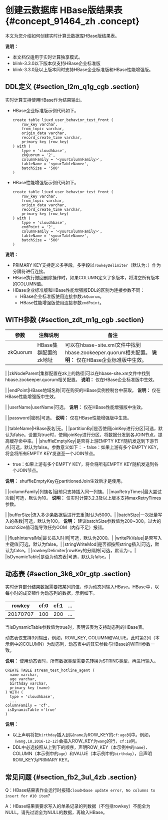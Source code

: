 # 创建云数据库 HBase版结果表 {#concept_91464_zh .concept}

本文为您介绍如何创建实时计算云数据库HBase版结果表。

**说明：** 

-   本文档仅适用于实时计算独享模式。
-   blink-3.3.0以下版本仅支持HBase企业标准版
-   blink-3.3.0及以上版本同时支持HBase企业标准版和HBase性能增强版。

## DDL定义 {#section_l2m_q1g_cgb .section}

实时计算支持使用HBase作为结果输出。

-   HBase企业标准版示例代码如下。

    ``` {#codeblock_o4f_k36_qwn .language-java}
    create table liuxd_user_behavior_test_front (
        row_key varchar,
        from_topic varchar,
        origin_data varchar,
        record_create_time varchar,
        primary key (row_key)
    ) with (
        type = 'cloudhbase',
        zkQuorum = '2',  
        columnFamily = '<yourColumnFamily>',
        tableName = '<yourTableName>',
        batchSize = '500'
    )
    ```

-   HBase性能增强版示例代码如下。

    ``` {#codeblock_3rr_vre_6eu .language-java}
    create table liuxd_user_behavior_test_front (
        row_key varchar,
        from_topic varchar,
        origin_data varchar,
        record_create_time varchar,
        primary key (row_key)
    ) with (
        type = 'cloudhbase',
        endPoint = '2',  
        columnFamily = '<yourColumnFamily>',
        tableName = '<yourTableName>',
        batchSize = '500'
    )
    ```


**说明：** 

-   PRIMARY KEY支持定义多字段。多字段以`rowkeyDelimiter`（默认为`:`）作为分隔符进行连接。
-   HBase执行撤回删除操作时，如果COLUMN定义了多版本，将清空所有版本的COLUMN值。
-   HBase企业标准版和HBase性能增强版DDL的区别为连接参数不同：
    -   HBase企业标准版使用连接参数`zkQuorum`。
    -   HBase性能增强版使用连接参数`endPoint`。

## WITH参数 {#section_zdt_m1g_cgb .section}

|参数|注释说明|备注|
|--|----|--|
|zkQuorum|HBase集群配置的zk地址|可以在hbase-site.xml文件中找到hbase.zookeeper.quorum相关配置。 **说明：** 仅在HBase企业标准版中生效。

 |
|zkNodeParent|集群配置在zk上的路径|可以在hbase-site.xm文件中找到hbase.zookeeper.quorum相关配置。 **说明：** 仅在HBase企业标准版中生效。

 |
|endPoint|HBase地域名称|可在购买的HBase实例控制台中获取。 **说明：** 仅在HBase性能增强版中生效。

 |
|userName|userName|可选。 **说明：** 仅在HBase性能增强版中生效。

 |
|password|密码|可选。 **说明：** 仅在HBase性能增强版中生效。

 |
|tableName|HBase表名|无。|
|partitionBy|是否使用joinKey进行分区|可选，默认为false。设置为true时，使用joinKey进行分区，将数据分发到各JOIN节点，提高缓存命中率。|
|shuffleEmptyKey|是否将上游EMPTY KEY随机发送到下游节点|可选，默认为false。参数意义如下： -   false：如果上游有多个EMPTY KEY，将会将所有EMPTY KEY发送至一个JOIN节点。
-   true：如果上游有多个EMPTY KEY，将会将所有EMPTY KEY随机发送到各个JOIN节点。

 **说明：** shuffleEmptyKey在partitionedJoin生效后才是使用。

 |
|columnFamily|列族名|目前只支持插入同一列族。|
|maxRetryTimes|最大尝试次数|可选，默认为10。 **说明：** 仅实时计算3.2.3及以上版本支持maxRetryTimes参数。

 |
|bufferSize|流入多少条数据后进行去重|默认为5000。|
|batchSize|一次批量写入的条数|可选，默认为100。 **说明：** 建议batchSize参数值为200~300。过大的batchSize值可能导致任务OOM（内存不足）报错。

 |
|flushIntervalMs|最长插入时间|可选，默认为2000。|
|writePkValue|是否写入主键值|可选，默认为false。|
|stringWriteMod|是否都按照string插入|可选，默认为false。|
|rowkeyDelimiter|rowKey的分隔符|可选，默认为`:`。|
|isDynamicTable|是否为动态表|可选，默认为false。|

## 动态表 {#section_3k6_x0r_gtp .section}

实时计算部分结果数据需要按某列的值，作为动态列输入HBase。HBase中，以每小时的成交额作为动态列的数据，示例如下。

|rowkey|cf:0|cf:1|...|
|------|----|----|---|
|20170707|100|200|...|

当isDynamicTable参数值为true时，表明该表为支持动态列的HBase表。

动态表仅支持3列输出，例如，ROW\_KEY, COLUMN和VALUE。此时第2列（本示例中的COLUMN）为动态列，动态表中的其它参数与HBase的WITH参数一致。

**说明：** 使用动态表时，所有数据类型需要先转换为STRING类型，再进行输入。

``` {#codeblock_c5q_hwy_ko9 .language-SQL}
CREATE TABLE stream_test_hotline_agent (
  name varchar,
  age varchar,
  birthday varchar,
  primary key (name)
) WITH (
  type = 'cloudhbase',
  ...
columnFamily = 'cf',
 isDynamicTable ='true'
)
```

**说明：** 

-   以上声明将把`birthday`插入到以`name`为ROW\_KEY的`cf:age`列中。例如，`（wang,18,2016-12-12)`会插入ROW\_KEY为`wang`的行，`cf:18`列。
-   DDL中必选按照从上到下的顺序，声明ROW\_KEY（本示例中的`name`）、COLUMN（本示例中的`age`）和VALUE（本示例中的`birthday`），且声明ROW\_KEY为PRIMARY KEY。

## 常见问题 {#section_fb2_3ul_4zb .section}

Q：HBase结果表作业运行时报错`cloudHbase update error, No columns to insert for #10 item`?

A：HBase结果表要求写入的单条记录的列数据（不包括rowkey）不能全为NULL。请先过滤全为NULL的数据，再输入HBase。

